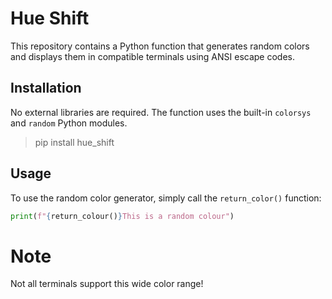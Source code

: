 # Hue Shift

This repository contains a Python function that generates random colors and displays them in compatible terminals using ANSI escape codes.

## Installation

No external libraries are required. The function uses the built-in `colorsys` and `random` Python modules.

> pip install hue_shift

## Usage

To use the random color generator, simply call the `return_color()` function:

```python
print(f"{return_colour()}This is a random colour")
```
# Note

Not all terminals support this wide color range!
